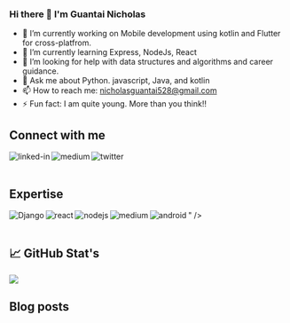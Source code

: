 ### Hi there 👋 I'm Guantai Nicholas
- 🔭 I’m currently working on Mobile development using kotlin and Flutter for cross-platfrom. 
- 🌱 I’m currently learning Express, NodeJs, React
- 🤔 I’m looking for help with data structures and algorithms and career guidance.
- 💬 Ask me about Python. javascript, Java, and kotlin
- 📫 How to reach me: nicholasguantai528@gmail.com
- ⚡ Fun fact: I am quite young. More than you think!!

## Connect with me
[<img align="left" alt="linked-in" src="https://img.shields.io/badge/linkedin-%230077B5.svg?&style=for-the-badge&logo=linkedin&logoColor=white" />](https://www.linkedin.com/in/nicholasguantai/)

[<img align="left" alt="medium" src="https://img.shields.io/badge/medium-%2312100E.svg?&style=for-the-badge&logo=medium&logoColor=white" />](https://nicholasguantai.medium.com/)

[<img align="left" alt="twitter" src="https://img.shields.io/badge/twitter-%231DA1F2.svg?&style=for-the-badge&logo=twitter&logoColor=white" />](https://twitter.com/Nicky_guants)
<br>
<br>
## Expertise
<img align="left" alt="Django" src="https://img.shields.io/badge/django%20-%2343853D.svg?&style=for-the-badge&logo=node.js&logoColor=white" />" />
<img align="left" alt="react" src="https://img.shields.io/badge/react%20-%2320232a.svg?&style=for-the-badge&logo=react&logoColor=%2361DAFB" />
<img align="left" alt="nodejs" src="https://img.shields.io/badge/node.js%20-%2343853D.svg?&style=for-the-badge&logo=node.js&logoColor=white" />
<img align="left" alt="medium" src="https://img.shields.io/badge/postgres-%23316192.svg?&style=for-the-badge&logo=postgresql&logoColor=white" />
<img align="left" alt="android" src="https://img.shields.io/badge/Android-3DDC84?logo=android&logoColor=white&style=for-the-badge" />
<br>
<br>


## 📈 GitHub Stat's
<a href="">
<img align="center" src="https://github-readme-stats.vercel.app/api?username=NickyGuants&count_private=true&show_icons=true&theme=algolia">
</a>

## Blog posts
<!-- BLOG-POST-LIST:START -->
 
<!-- BLOG-POST-LIST:END -->

